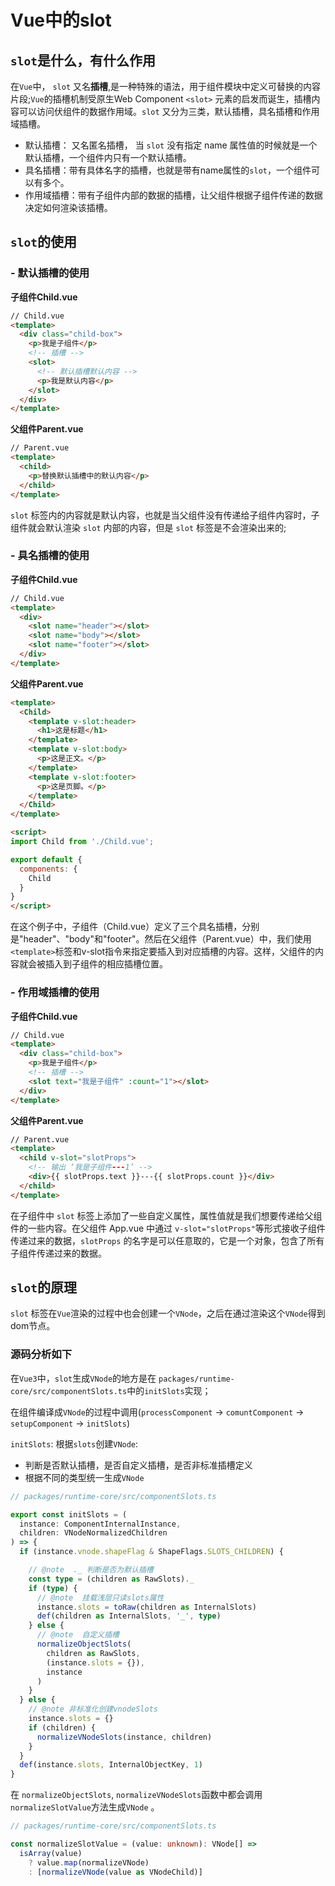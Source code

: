 # Vue中的slot

## `slot`是什么，有什么作用

在`Vue`中， `slot` 又名**插槽**,是一种特殊的语法，用于组件模块中定义可替换的内容片段;`Vue`的插槽机制受原生Web Component `<slot>` 元素的启发而诞生，插槽内容可以访问伏组件的数据作用域。`slot` 又分为三类，默认插槽，具名插槽和作用域插槽。

- 默认插槽： 又名匿名插槽， 当 `slot` 没有指定 name 属性值的时候就是一个默认插槽，一个组件内只有一个默认插槽。
- 具名插槽：带有具体名字的插槽，也就是带有name属性的`slot`，一个组件可以有多个。
- 作用域插槽：带有子组件内部的数据的插槽，让父组件根据子组件传递的数据决定如何渲染该插槽。

## `slot`的使用

### - 默认插槽的使用

**子组件Child.vue**

```html
// Child.vue
<template>
  <div class="child-box">
    <p>我是子组件</p>
    <!-- 插槽 -->
    <slot>
      <!-- 默认插槽默认内容 -->
      <p>我是默认内容</p>
    </slot>
  </div>
</template>
```

**父组件Parent.vue**

```html
// Parent.vue
<template>
  <child>
    <p>替换默认插槽中的默认内容</p>
  </child>
</template>

```

`slot` 标签内的内容就是默认内容，也就是当父组件没有传递给子组件内容时，子组件就会默认渲染 `slot` 内部的内容，但是 `slot` 标签是不会渲染出来的;

### - 具名插槽的使用

**子组件Child.vue**

```html
// Child.vue
<template>
  <div>
    <slot name="header"></slot>
    <slot name="body"></slot>
    <slot name="footer"></slot>
  </div>
</template>
```

**父组件Parent.vue**

```html
<template>
  <Child>
    <template v-slot:header>
      <h1>这是标题</h1>
    </template>
    <template v-slot:body>
      <p>这是正文。</p>
    </template>
    <template v-slot:footer>
      <p>这是页脚。</p>
    </template>
  </Child>
</template>

<script>
import Child from './Child.vue';

export default {
  components: {
    Child
  }
}
</script>

```

在这个例子中，子组件（Child.vue）定义了三个具名插槽，分别是"header"、"body"和"footer"。然后在父组件（Parent.vue）中，我们使用`<template>`标签和v-slot指令来指定要插入到对应插槽的内容。这样，父组件的内容就会被插入到子组件的相应插槽位置。

### - 作用域插槽的使用

**子组件Child.vue**

```html
// Child.vue
<template>
  <div class="child-box">
    <p>我是子组件</p>
    <!-- 插槽 -->
    <slot text="我是子组件" :count="1"></slot>
  </div>
</template>
```

**父组件Parent.vue**

```html
// Parent.vue
<template>
  <child v-slot="slotProps">
    <!-- 输出 ‘我是子组件---1’ -->
    <div>{{ slotProps.text }}---{{ slotProps.count }}</div>
  </child>
</template>
```

在子组件中 `slot` 标签上添加了一些自定义属性，属性值就是我们想要传递给父组件的一些内容。在父组件 App.vue 中通过 `v-slot="slotProps"`等形式接收子组件传递过来的数据，`slotProps` 的名字是可以任意取的，它是一个对象，包含了所有子组件传递过来的数据。

## `slot`的原理

`slot` 标签在`Vue`渲染的过程中也会创建一个`VNode`，之后在通过渲染这个`VNode`得到dom节点。

### 源码分析如下

在`Vue3`中，`slot`生成`VNode`的地方是在 `packages/runtime-core/src/componentSlots.ts`中的`initSlots`实现；

在组件编译成`VNode`的过程中调用(`processComponent` -> `comuntComponent` -> `setupComponent` -> `initSlots`)

`initSlots`: 根据`slots`创建`VNode`:

- 判断是否默认插槽，是否自定义插槽，是否非标准插槽定义
- 根据不同的类型统一生成`VNode`

```ts
// packages/runtime-core/src/componentSlots.ts

export const initSlots = (
  instance: ComponentInternalInstance,
  children: VNodeNormalizedChildren
) => {
  if (instance.vnode.shapeFlag & ShapeFlags.SLOTS_CHILDREN) {

    // @note  ._ 判断是否为默认插槽
    const type = (children as RawSlots)._
    if (type) {
      // @note  挂载浅层只读slots属性
      instance.slots = toRaw(children as InternalSlots)
      def(children as InternalSlots, '_', type)
    } else {
      // @note  自定义插槽
      normalizeObjectSlots(
        children as RawSlots,
        (instance.slots = {}),
        instance
      )
    }
  } else {
    // @note 非标准化创建vnodeSlots
    instance.slots = {}
    if (children) {
      normalizeVNodeSlots(instance, children)
    }
  }
  def(instance.slots, InternalObjectKey, 1)
}
```

在 `normalizeObjectSlots`, `normalizeVNodeSlots`函数中都会调用`normalizeSlotValue`方法生成`VNode` 。

```ts
// packages/runtime-core/src/componentSlots.ts

const normalizeSlotValue = (value: unknown): VNode[] =>
  isArray(value)
    ? value.map(normalizeVNode)
    : [normalizeVNode(value as VNodeChild)]
```
